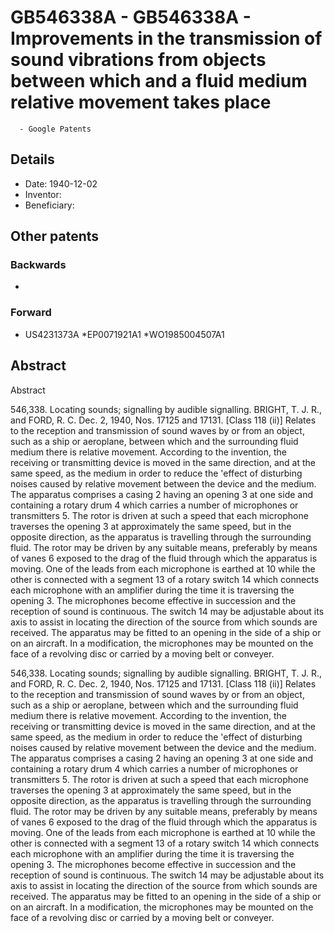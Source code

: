 # GB546338A - GB546338A - Improvements in the transmission of sound vibrations from objects between which and a fluid medium relative movement takes place 
      - Google Patents

## Details

* Date: 1940-12-02
* Inventor: 
* Beneficiary: 
## Other patents

### Backwards
 * 
### Forward
 * US4231373A
 *EP0071921A1
 *WO1985004507A1
## Abstract

Abstract

546,338. Locating sounds; signalling by audible signalling. BRIGHT, T. J. R., and FORD, R. C. Dec. 2, 1940, Nos. 17125 and 17131. [Class 118 (ii)] Relates to the reception and transmission of sound waves by or from an object, such as a ship or aeroplane, between which and the surrounding fluid medium there is relative movement. According to the invention, the receiving or transmitting device is moved in the same direction, and at the same speed, as the medium in order to reduce the 'effect of disturbing noises caused by relative movement between the device and the medium. The apparatus comprises a casing 2 having an opening 3 at one side and containing a rotary drum 4 which carries a number of microphones or transmitters 5. The rotor is driven at such a speed that each microphone traverses the opening 3 at approximately the same speed, but in the opposite direction, as the apparatus is travelling through the surrounding fluid. The rotor may be driven by any suitable means, preferably by means of vanes 6 exposed to the drag of the fluid through which the apparatus is moving. One of the leads from each microphone is earthed at 10 while the other is connected with a segment 13 of a rotary switch 14 which connects each microphone with an amplifier during the time it is traversing the opening 3. The microphones become effective in succession and the reception of sound is continuous. The switch 14 may be adjustable about its axis to assist in locating the direction of the source from which sounds are received. The apparatus may be fitted to an opening in the side of a ship or on an aircraft. In a modification, the microphones may be mounted on the face of a revolving disc or carried by a moving belt or conveyer.



546,338. Locating sounds; signalling by audible signalling. BRIGHT, T. J. R., and FORD, R. C. Dec. 2, 1940, Nos. 17125 and 17131. [Class 118 (ii)] Relates to the reception and transmission of sound waves by or from an object, such as a ship or aeroplane, between which and the surrounding fluid medium there is relative movement. According to the invention, the receiving or transmitting device is moved in the same direction, and at the same speed, as the medium in order to reduce the 'effect of disturbing noises caused by relative movement between the device and the medium. The apparatus comprises a casing 2 having an opening 3 at one side and containing a rotary drum 4 which carries a number of microphones or transmitters 5. The rotor is driven at such a speed that each microphone traverses the opening 3 at approximately the same speed, but in the opposite direction, as the apparatus is travelling through the surrounding fluid. The rotor may be driven by any suitable means, preferably by means of vanes 6 exposed to the drag of the fluid through which the apparatus is moving. One of the leads from each microphone is earthed at 10 while the other is connected with a segment 13 of a rotary switch 14 which connects each microphone with an amplifier during the time it is traversing the opening 3. The microphones become effective in succession and the reception of sound is continuous. The switch 14 may be adjustable about its axis to assist in locating the direction of the source from which sounds are received. The apparatus may be fitted to an opening in the side of a ship or on an aircraft. In a modification, the microphones may be mounted on the face of a revolving disc or carried by a moving belt or conveyer.